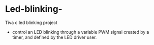# Led-blinking-
Tiva c led blinking project
- control an LED blinking through a variable PWM signal created by a timer, and defined by the LED driver user.
